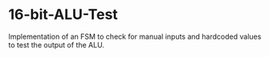 # 16-bit-ALU-Test
Implementation of an FSM to check for manual inputs and hardcoded values to test the output of the ALU.
